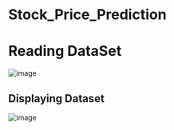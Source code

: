 # Stock_Price_Prediction



# Reading DataSet

![image](https://user-images.githubusercontent.com/34812655/117249060-d067fa00-adf5-11eb-947c-157b19e364cb.png)

## Displaying Dataset

![image](https://user-images.githubusercontent.com/34812655/117249165-fe4d3e80-adf5-11eb-81e8-2543476fdff2.png)
